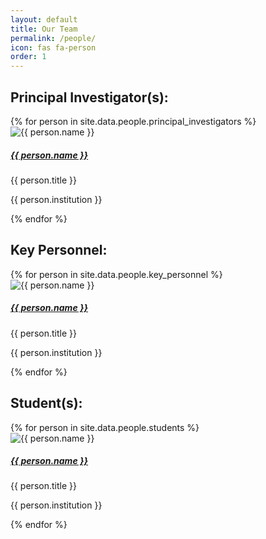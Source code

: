 ```yaml
---
layout: default
title: Our Team
permalink: /people/
icon: fas fa-person
order: 1
---
```


## Principal Investigator(s):

<div class="row">
  {% for person in site.data.people.principal_investigators %}
    <div class="col-lg-4 col-md-6 col-sm-12 mb-4">
      <div class="card h-100">
        <img src="{{ person.image }}.jpeg" class="card-img-top img-fluid" alt="{{ person.name }}">
        <div class="card-body">
          <h5 class="card-title">
            <a href="{{ person.url }}">{{ person.name }}</a>
          </h5>
          <p class="card-text">{{ person.title }}</p>
          <p class="card-text">{{ person.institution }}</p>
        </div>
      </div>
    </div>
  {% endfor %}
</div>

## Key Personnel:

<div class="row">
  {% for person in site.data.people.key_personnel %}
    <div class="col-lg-4 col-md-6 col-sm-12 mb-4">
      <div class="card h-100">
        <img src="{{ person.image }}.jpeg" class="card-img-top img-fluid" alt="{{ person.name }}">
        <div class="card-body">
          <h5 class="card-title">
            <a href="{{ person.url }}">{{ person.name }}</a>
          </h5>
          <p class="card-text">{{ person.title }}</p>
          <p class="card-text">{{ person.institution }}</p>
        </div>
      </div>
    </div>
  {% endfor %}
</div>

## Student(s):

<div class="row">
  {% for person in site.data.people.students %}
    <div class="col-lg-4 col-md-6 col-sm-12 mb-4">
      <div class="card h-100">
        <img src="{{ person.image }}.jpeg" class="card-img-top img-fluid" alt="{{ person.name }}">
        <div class="card-body">
          <h5 class="card-title">
            <a href="{{ person.url }}">{{ person.name }}</a>
          </h5>
          <p class="card-text">{{ person.title }}</p>
          <p class="card-text">{{ person.institution }}</p>
        </div>
      </div>
    </div>
  {% endfor %}
</div>
